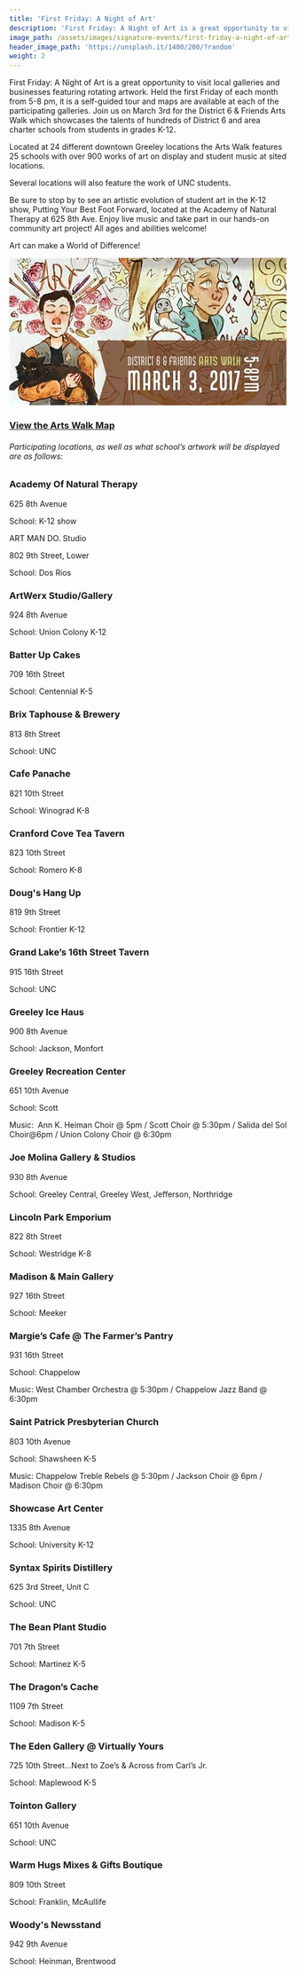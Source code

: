 ```yaml
---
title: 'First Friday: A Night of Art'
description: 'First Friday: A Night of Art is a great opportunity to visit local galleries and businesses featuring rotating artwork. Held the first Friday of each month from 5-8 pm, it is a self-guided tour and maps are available at each of the participating galleries.'
image_path: /assets/images/signature-events/first-friday-a-night-of-art.jpg
header_image_path: 'https://unsplash.it/1400/200/?random'
weight: 2
---
```



First Friday: A Night of Art is a great opportunity to visit local galleries and businesses featuring rotating artwork. Held the first Friday of each month from 5-8 pm, it is a self-guided tour and maps are available at each of the participating galleries. Join us on March 3rd for the District 6 & Friends Arts Walk which showcases the talents of hundreds of District 6 and area charter schools from students in grades K-12.

Located at 24 different downtown Greeley locations the Arts Walk features 25 schools with over 900 works of art on display and student music at sited locations.

Several locations will also feature the work of UNC students.

Be sure to stop by to see an artistic evolution of student art in the K-12 show, Putting Your Best Foot Forward, located at the Academy of Natural Therapy at 625 8th Ave. Enjoy live music and take part in our hands-on community art project! All ages and abilities welcome!

Art can make a World of Difference!

![](/assets/versions/district-6-arts-walk---x----500-266x---.jpg)

### [View the Arts Walk Map](https://greeleycreativedistrict.files.wordpress.com/2016/02/d6-art-walk-map-2017.pdf)

###### *Participating locations, as well as what school’s artwork will be displayed are as follows:*

### Academy Of Natural Therapy

625 8th Avenue

School: K-12 show

ART MAN DO. Studio

802 9th Street, Lower

School: Dos Rios

### ArtWerx Studio/Gallery

924 8th Avenue

School: Union Colony K-12

### Batter Up Cakes

709 16th Street

School: Centennial K-5

### Brix Taphouse & Brewery

813 8th Street

School: UNC

### Cafe Panache

821 10th Street

School: Winograd K-8

### Cranford Cove Tea Tavern

823 10th Street

School: Romero K-8

### Doug's Hang Up

819 9th Street

School: Frontier K-12

### Grand Lake’s 16th Street Tavern

915 16th Street

School: UNC

### Greeley Ice Haus

900 8th Avenue

School: Jackson, Monfort

### Greeley Recreation Center

651 10th Avenue

School: Scott

Music: &nbsp;Ann K. Heiman Choir @ 5pm / Scott Choir @ 5:30pm / Salida del Sol Choir@6pm / Union Colony Choir @ 6:30pm

### Joe Molina Gallery & Studios

930 8th Avenue

School: Greeley Central, Greeley West, Jefferson, Northridge

### Lincoln Park Emporium

822 8th Street

School: Westridge K-8

### Madison & Main Gallery

927 16th Street

School: Meeker

### Margie’s Cafe @ The Farmer’s Pantry

931 16th Street

School: Chappelow

Music: West Chamber Orchestra @ 5:30pm / Chappelow Jazz Band @ 6:30pm

### Saint Patrick Presbyterian Church

803 10th Avenue

School: Shawsheen K-5

Music: Chappelow Treble Rebels @ 5:30pm / Jackson Choir @ 6pm / Madison Choir @ 6:30pm

### Showcase Art Center

1335 8th Avenue

School: University K-12

### Syntax Spirits Distillery

625 3rd Street, Unit C

School: UNC

### The Bean Plant Studio

701 7th Street

School: Martinez K-5

### The Dragon’s Cache

1109 7th Street

School: Madison K-5

### The Eden Gallery @ Virtually Yours

725 10th Street…Next to Zoe’s & Across from Carl’s Jr.

School: Maplewood K-5

### Tointon Gallery

651 10th Avenue

School: UNC

### Warm Hugs Mixes & Gifts Boutique

809 10th Street

School: Franklin, McAullife

### Woody's Newsstand

942 9th Avenue

School: Heinman, Brentwood